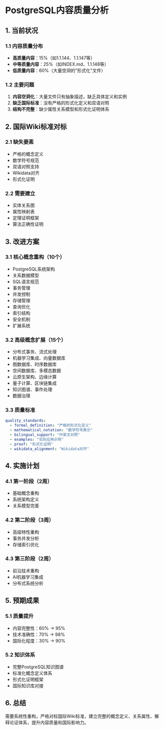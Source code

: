 # PostgreSQL内容质量分析

## 1. 当前状况

### 1.1 内容质量分布

- **高质量内容**：15%（如1.1.144、1.1.147等）
- **中等质量内容**：25%（如INDEX.md、1.1.148等）
- **低质量内容**：60%（大量空洞的"形式化"文件）

### 1.2 主要问题

1. **内容空洞化**：大量文件只有抽象描述，缺乏具体定义和实例
2. **缺乏国际标准**：没有严格的形式化定义和双语对照
3. **结构不完整**：缺少属性关系模型和形式化证明体系

## 2. 国际Wiki标准对标

### 2.1 缺失要素

- 严格的概念定义
- 数学符号规范
- 双语对照支持
- Wikidata对齐
- 形式化证明

### 2.2 需要建立

- 实体关系图
- 属性映射表
- 定理证明框架
- 算法正确性证明

## 3. 改进方案

### 3.1 核心概念重构（10个）

- PostgreSQL系统架构
- 关系数据模型
- SQL语言规范
- 事务管理
- 并发控制
- 存储管理
- 查询优化
- 索引结构
- 安全机制
- 扩展系统

### 3.2 高级概念扩展（15个）

- 分布式事务、流式处理
- 机器学习集成、向量数据库
- 图数据库、时序数据库
- 空间数据库、多模态数据
- 云原生架构、边缘计算
- 量子计算、区块链集成
- 知识图谱、事件处理
- 数据治理

### 3.3 质量标准

```yaml
quality_standards:
  - formal_definition: "严格的形式化定义"
  - mathematical_notation: "数学符号表示"
  - bilingual_support: "中英文对照"
  - examples: "实际应用示例"
  - proof: "形式化证明"
  - wikidata_alignment: "Wikidata对齐"
```

## 4. 实施计划

### 4.1 第一阶段（2周）

- 基础概念重构
- 系统架构定义
- 关系模型完善

### 4.2 第二阶段（3周）

- 高级特性重构
- 事务并发分析
- 存储索引优化

### 4.3 第三阶段（2周）

- 前沿技术重构
- AI机器学习集成
- 分布式系统分析

## 5. 预期成果

### 5.1 质量提升

- 内容完整性：60% → 95%
- 技术准确性：70% → 98%
- 国际化程度：30% → 90%

### 5.2 知识体系

- 完整PostgreSQL知识图谱
- 标准化概念定义体系
- 形式化证明框架
- 国际知识库对接

## 6. 总结

需要系统性重构，严格对标国际Wiki标准，建立完整的概念定义、关系属性、解释论证体系，提升内容质量和国际影响力。
